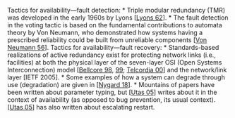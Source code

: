 Tactics for availability—fault detection: *  Triple modular redundancy (TMR) was developed in the early 1960s by Lyons [[Lyons 62](ref01.xhtml#ref_169)]. *  The fault detection in the voting tactic is based on the fundamental contributions to automata theory by Von Neumann, who demonstrated how systems having a prescribed reliability could be built from unreliable components [[Von Neumann 56](ref01.xhtml#ref_252)]. Tactics for availability—fault recovery: *  Standards-based realizations of active redundancy exist for protecting network links (i.e., facilities) at both the physical layer of the seven-layer OSI (Open Systems Interconnection) model [[Bellcore 98](ref01.xhtml#ref_23), [99](ref01.xhtml#ref_24); [Telcordia 00](ref01.xhtml#ref_240)] and the network/link layer [IETF 2005]. *  Some examples of how a system can degrade through use (degradation) are given in [[Nygard 18](ref01.xhtml#ref_196)]. *  Mountains of papers have been written about parameter typing, but [[Utas 05](ref01.xhtml#ref_243)] writes about it in the context of availability (as opposed to bug prevention, its usual context). [[Utas 05](ref01.xhtml#ref_243)] has also written about escalating restart.